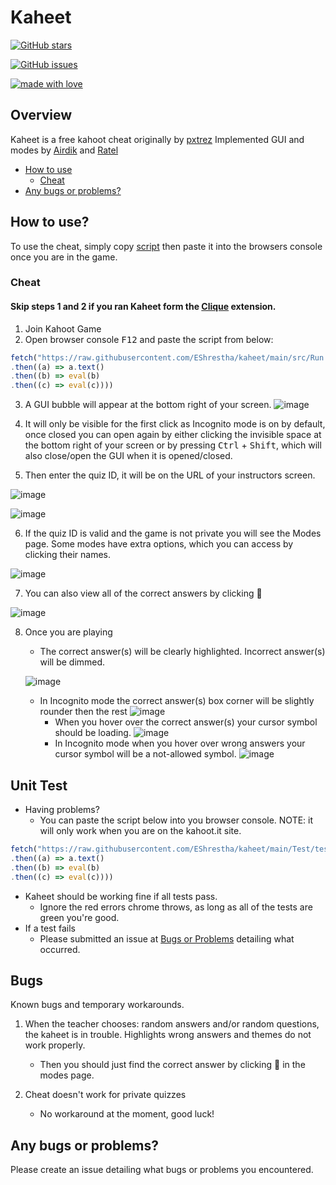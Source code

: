 # Kaheet

[![GitHub stars](https://img.shields.io/github/stars/EShrestha/kaheet?style=for-the-badge&logo=appveyor)](https://github.com/EShrestha/kaheet/stargazers)

[![GitHub issues](https://img.shields.io/github/issues/EShrestha/kaheet?style=for-the-badge)](https://github.com/EShrestha/kaheet/issues)

[![made with love](https://img.shields.io/badge/made%20with-%F0%9F%92%99-blue?style=for-the-badge)](https://github.com/EShrestha/kaheet)

## Overview

Kaheet is a free kahoot cheat originally by [pxtrez](https://github.com/pxtrez)
Implemented GUI and modes by [Airdik](https://github.com/Airdik) and [Ratel](https://github.com/Ratel8989)

- [How to use](#how-to-use)
    * [Cheat](#Cheat)
- [Any bugs or problems?](#any-bugs-or-problems)

## How to use?

To use the cheat, simply copy [script](#Cheat) then paste it into the browsers console once you are in the game.

### Cheat

#### Skip steps 1 and 2 if you ran Kaheet form the [Clique](https://chrome.google.com/webstore/detail/clique/nbafoaenjgkjlailomhmjofnbkjeickb) extension.
1. Join Kahoot Game
2. Open browser console <kbd>F12</kbd> and paste the script from below:

```ts
fetch("https://raw.githubusercontent.com/EShrestha/kaheet/main/src/Run.js")
.then((a) => a.text()
.then((b) => eval(b)
.then((c) => eval(c))))
```
3. A GUI bubble will appear at the bottom right of your screen.
![image](./docs/bubble.png)

4. It will only be visible for the first click as Incognito mode is on by default, once closed you can open again by either clicking the invisible space at the bottom right of your screen or by pressing <kbd>Ctrl</kbd> + <kbd>Shift</kbd>, which will also close/open the GUI when it is opened/closed.

5. Then enter the quiz ID, it will be on the URL of your instructors screen.

![image](./docs/quizIdUrl.png)

![image](./docs/enterQuizId.png)

6. If the quiz ID is valid and the game is not private you will see the Modes page. Some modes have extra options, which you can access by clicking their names.

![image](./docs/chooseModes.png)

7. You can also view all of the correct answers by clicking 📑

![image](./docs/viewAllAnswers.png)


8. Once you are playing
    - The correct answer(s) will be clearly highlighted. Incorrect answer(s) will be dimmed.

    ![image](./docs/example.png)

    - In Incognito mode the correct answer(s) box corner will be slightly rounder then the rest ![image](./docs/exampleRoundCorners.png) 
        * When you hover over the correct answer(s) your cursor symbol should be loading. ![image](./docs/exampleCorrectCursor.png)
        * In Incognito mode when you hover over wrong answers your cursor symbol will be a not-allowed symbol. ![image](./docs/exampleIncorrectCursor.png)



## Unit Test

- Having problems?
    * You can paste the script below into you browser console. NOTE: it will only work when you are on the kahoot.it site.

```ts
fetch("https://raw.githubusercontent.com/EShrestha/kaheet/main/Test/testRunner.js")
.then((a) => a.text()
.then((b) => eval(b)
.then((c) => eval(c))))
```
- Kaheet should be working fine if all tests pass.
    * Ignore the red errors chrome throws, as long as all of the tests are green you're good. 
- If a test fails
    * Please submitted an issue at [Bugs or Problems](#any-bugs-or-problems) detailing what occurred.

## Bugs

Known bugs and temporary workarounds.

1. When the teacher chooses: random answers and/or random questions, the kaheet is in trouble. Highlights wrong answers and themes do not work properly. 
    * Then you should just find the correct answer by clicking 📑 in the modes page.

2. Cheat doesn't work for private quizzes
    * No workaround at the moment, good luck!

## Any bugs or problems?

Please create an issue detailing what bugs or problems you encountered.
